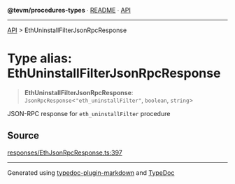 **@tevm/procedures-types** ∙ [README](../README.md) ∙ [API](../API.md)

***

[API](../API.md) > EthUninstallFilterJsonRpcResponse

# Type alias: EthUninstallFilterJsonRpcResponse

> **EthUninstallFilterJsonRpcResponse**: `JsonRpcResponse`\<`"eth_uninstallFilter"`, `boolean`, `string`\>

JSON-RPC response for `eth_uninstallFilter` procedure

## Source

[responses/EthJsonRpcResponse.ts:397](https://github.com/evmts/tevm-monorepo/blob/main/packages/procedures-types/src/responses/EthJsonRpcResponse.ts#L397)

***
Generated using [typedoc-plugin-markdown](https://www.npmjs.com/package/typedoc-plugin-markdown) and [TypeDoc](https://typedoc.org/)

